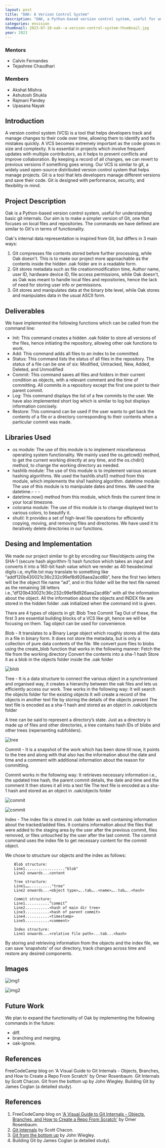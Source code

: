 ```yaml
---
layout: post
title: "OAK: A Verison Control System"
description: "OAK, a Python-based version control system, useful for understanding basic git internals. Our aim is to make a simpler version of Git, one that focuses on local files and repositories."
categories: envision
thumbnail: 2023-07-18-oak--a-verison-control-system-thumbnail.jpg
year: 2023
---
```


### Mentors

- Calvin Fernandes
- Tejashree Chaudhari


### Members

- Akshat Mishra
- Ashutosh Shukla
- Rajmani Pandey
- Upasana Nayak


## Introduction

A version control system (VCS) is a tool that helps developers track and manage changes to their code over time, allowing them to identify and fix mistakes quickly. A VCS becomes extremely important as the code grows in size and complexity. It is essential in projects which involve frequent updates with multiple contributors, as it helps to prevent conflicts and improve collaboration. By keeping a record of all changes, we can revert to previous versions if something goes wrong.
Our VCS is similar to git, a widely used open-source distributed version control system that helps manage projects. Git is a tool that lets developers manage different versions and save their code. Git is designed with performance, security, and flexibility in mind. 

## Project Description

Oak is a Python-based version control system, useful for understanding basic git internals. Our aim is to make a simpler version of Git, one that focuses on local files and repositories. The commands we have defined are similar to Git's in terms of functionality.

Oak's internal data representation is inspired from Git, but differs in 3 main ways:
1. Git compresses file contents stored before further processing, while Oak doesn't. This is to make our project more approachable as the contents inside the hidden .oak folder are in a readable form.
2. Git stores metadata such as file creationmodification time, Author name, user ID, hardware device ID, file access permissions, while Oak doesn't, as Oak was meant to handle local files and repositories, hence the lack of need for storing user info or permissions.
3. Git stores and manipulates data at the binary bite level, while Oak stores and manipulates data in the usual ASCII form.

## Deliverables

We have implemented the following functions which can be called from the command line:

- Init: This command creates a hidden .oak folder to store all versions of the files, hence initiating the repository, allowing other oak functions to work.
- Add: This command adds all files to an index to be committed.
- Status: This command lists the status of all files in the repository. The status of a file can be one of six: Modified, Untracked, New, Added, Deleted, and Unmodified
- Commit: This command saves all files and folders in their current condition as objects, with a relevant comment and the time of committing. All commits in a repository except the first one point to their parent commit.
- Log: This command displays the list of a few commits to the user. We have also implemented short log which is similar to log but displays information concisely.
- Restore: This command can be used if the user wants to get back the contents of a file or a directory corresponding to their contents when a particular commit was made.


## Libraries Used

- os module: The use of this module is to implement miscellaneous operating system functionality. We mainly used the os.getcwd() method, to get the current working directly at any time, and the os.chdir() method, to change the working directory as needed.
- hashlib module: The use of this module is to implement various secure hashing algorithms. We used the hashlib.sha1() method from this module, which implements the sha1 hashing algorithm.
datetime module: The use of this module is to manipulate dates and times. We used the datetime.- - -
- datetime.now() method from this module, which finds the current time in your local timezone.
- colorama module: The use of this module is to change displayed text to various colors, to  beautify it.
- shutil: It provides a set of high-level file operations for efficiently copying, moving, and removing files and directories. We have used it to iteratively delete directories in our functions.



## Desing and Implementation

We made our project similar to git by encoding our files/objects using the SHA-1 (secure hash algorithm-1) hash function which takes an input and converts it into a 160-bit hash value which we render as 40 hexadecimal digits i.e, myfile.txt may translate to something like “addf120b430021c36c232c99ef8d926aea2acd6b”, here the first two letters will be the object file name “ad”, and in this folder will be the text file named as the remaining 38 letters i.e.,”df120b430021c36c232c99ef8d926aea2acd6b” with all the information about the object. All the information about the objects and INDEX file are stored in the hidden folder .oak initialized when the command init is given. 

There are 4 types of objects in git: 
Blob
Tree
Commit
Tag
Out of these, the first 3 are essential building blocks of a VCS like git, hence we will be focusing on them. Tag object can be used for convenience.

Blob - It translates to a Binary Large object which roughly stores all the data in a file in binary form. It does not store the metadata, but is only a collection of pure data contents of the file. We convert pure files to blobs using the create_blob function that works in the following manner:
Fetch the file from the working directory
Convert the contents into a sha-1 hash 
Store it as a blob in the objects folder inside the .oak folder

![blob](/virtual-expo/assets/img/envision/compsoc/oak--a-verison-control-system/blob.png)

Tree - It is a data structure to connect the various object in a synchronised and organised way, it creates a hierarchy between the oak files and lets us efficiently access our work. Tree works in the following way:
It will search the objects folder for the existing objects 
It will create a record of the objects in another text file by storing the details of the objects present
The text file is encoded as a sha-1 hash and stored as an object in .oak/objects folder

A tree can be said to represent a directory’s state. Just as a directory is made up of files and other directories, a tree contains hash IDs of blobs and other trees (repersenting subfolders).

![tree](/virtual-expo/assets/img/envision/compsoc/oak--a-verison-control-system/tree.png)

Commit - It is a snapshot of the work which has been done till now, it points to the tree and along with that also has the information about the date and time and a comment with additional information about the reason for committing.

Commit works in the following way:
It retirieves necessary information i.e., the updated tree hash, the parent commit details, the date and time and the comment
It then stores it all into a text file
The text file is encoded as a sha-1 hash and stored as an object in .oak/objects folder

![commit](/virtual-expo/assets/img/envision/compsoc/oak--a-verison-control-system/commit.png)

![commit](/virtual-expo/assets/img/envision/compsoc/oak--a-verison-control-system/struct.png)

Index - The index file is stored in .oak folder as well containing information about the tracked/added files. It contains information about the files that were added to the staging area by the user after the previous commit, files removed, or files untouched by the user after the last commit. The commit command uses the index file to get necessary content for the commit object.

We chose to structure our objects and the index as follows:
```
    Blob structure:
    Line1.................."blob"
    Line2 onwards...content

    Tree structure:
    Line1…….........."tree"
    Line2 onwards...<object type>…..tab…..<name>…..tab…..<hash>

    Commit structure:
    Line1...........”commit”
    Line2...........<hash of main dir tree>
    Line3...........<hash of parent commit>
    Line4...........<timestamp>
    Line5...........<comment>

    Index structure:
    Line1 onwards...<relative file path>...tab...<hash>
```
By storing and retrieving information from the objects and the index file, we can save ‘snapshots’ of our directory, track changes across time and restore any desired components.

## Images

![img1](/virtual-expo/assets/img/envision/compsoc/oak--a-verison-control-system/img1.png)

![img2](/virtual-expo/assets/img/envision/compsoc/oak--a-verison-control-system/img2.png)

## Future Work

We plan to expand the functionality of Oak by implementing the following commands in the future:
- diff.
- branching and merging.
- oak-ignore.

## References

FreeCodeCamp blog on 'A Visual Guide to Git Internals - Objects, Branches, and How to Create a Repo From Scratch' by Omer Rosenbaum.
Git Internals by Scott Chacon.
Git from the bottom up by John Wiegley.
Building Git by James Coglan (a detailed study).



## References

1. FreeCodeCamp blog on ['A Visual Guide to Git Internals - Objects, Branches, and How to Create a Repo From Scratch'](https://www.freecodecamp.org/news/git-internals-objects-branches-create-repo/#:~:text=In%20git%20%2C%20the%20contents%20of,creation%20time%20remains%20the%20same) by Omer Rosenbaum.
2. [Git Internals](https://github.com/pluralsight/git-internals-pdf) by Scott Chacon.
3. [Git from the bottom up](https://jwiegley.github.io/git-from-the-bottom-up/) by John Wiegley.
4. Building Git by James Coglan (a detailed study).
